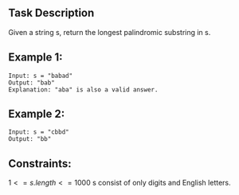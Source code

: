 ## Task Description

Given a string s, return the longest palindromic substring in s.

## Example 1:
```
Input: s = "babad"
Output: "bab"
Explanation: "aba" is also a valid answer.
```
## Example 2:
```
Input: s = "cbbd"
Output: "bb"
```

## Constraints:

$1 <= s.length <= 1000$
s consist of only digits and English letters.